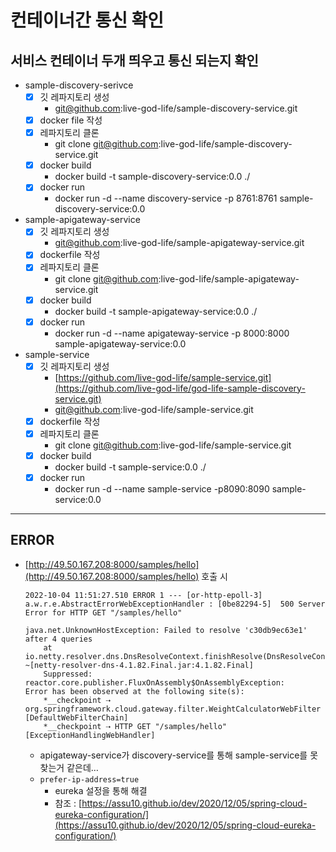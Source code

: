 # 컨테이너간 통신 확인

## 서비스 컨테이너 두개 띄우고 통신 되는지 확인

- sample-discovery-serivce
    - [x]  깃 레파지토리 생성
        - [git@github.com](mailto:git@github.com):live-god-life/sample-discovery-service.git
    - [x]  docker file 작성
    - [x]  레파지토리 클론
        - git clone [git@github.com](mailto:git@github.com):live-god-life/sample-discovery-service.git
    - [x]  docker build
        - docker build -t sample-discovery-service:0.0 ./
    - [x]  docker run
        - docker run -d --name discovery-service -p 8761:8761 sample-discovery-service:0.0
- sample-apigateway-service
    - [x]  깃 레파지토리 생성
        - [git@github.com](mailto:git@github.com):live-god-life/sample-apigateway-service.git
    - [x]  dockerfile 작성
    - [x]  레파지토리 클론
        - git clone [git@github.com](mailto:git@github.com):live-god-life/sample-apigateway-service.git
    - [x]  docker build
        - docker build -t sample-apigateway-service:0.0 ./
    - [x]  docker run
        - docker run -d --name apigateway-service -p 8000:8000 sample-apigateway-service:0.0
- sample-service
    - [x]  깃 레파지토리 생성
        - [https://github.com/live-god-life/sample-service.git](https://github.com/live-god-life/god-life-sample-discovery-service.git)
        - [git@github.com](mailto:git@github.com):live-god-life/sample-service.git
    - [x]  dockerfile 작성
    - [x]  레파지토리 클론
        - git clone [git@github.com](mailto:git@github.com):live-god-life/sample-service.git
    - [x]  docker build
        - docker build -t sample-service:0.0 ./
    - [x]  docker run
        - docker run -d --name sample-service -p8090:8090 sample-service:0.0

---

## ERROR

- [http://49.50.167.208:8000/samples/hello](http://49.50.167.208:8000/samples/hello) 호출 시
    
    ```
    2022-10-04 11:51:27.510 ERROR 1 --- [or-http-epoll-3] a.w.r.e.AbstractErrorWebExceptionHandler : [0be82294-5]  500 Server Error for HTTP GET "/samples/hello"
    
    java.net.UnknownHostException: Failed to resolve 'c30db9ec63e1' after 4 queries
    	at io.netty.resolver.dns.DnsResolveContext.finishResolve(DnsResolveContext.java:1047) ~[netty-resolver-dns-4.1.82.Final.jar:4.1.82.Final]
    	Suppressed: reactor.core.publisher.FluxOnAssembly$OnAssemblyException:
    Error has been observed at the following site(s):
    	*__checkpoint ⇢ org.springframework.cloud.gateway.filter.WeightCalculatorWebFilter [DefaultWebFilterChain]
    	*__checkpoint ⇢ HTTP GET "/samples/hello" [ExceptionHandlingWebHandler]
    ```
    
    - apigateway-service가 discovery-service를 통해 sample-service를 못찾는거 같은데…
    - `prefer-ip-address=true`
        - eureka 설정을 통해 해결
        - 참조 : [https://assu10.github.io/dev/2020/12/05/spring-cloud-eureka-configuration/](https://assu10.github.io/dev/2020/12/05/spring-cloud-eureka-configuration/)